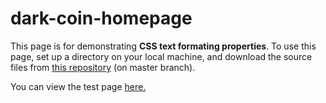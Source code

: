 # dark-coin-homepage

This page is for demonstrating <strong>CSS text formating properties</strong>. To use this page, set up a directory on your local machine, and download the source files from <a href=https://github.com/elborracho420/dark-coin-homepage title="Github Source Files"> this repository</a> (on master branch).


You can view the test page <a href=https://elborracho420.github.io/dark-coin-homepage title="Test Page"> here.</a>
